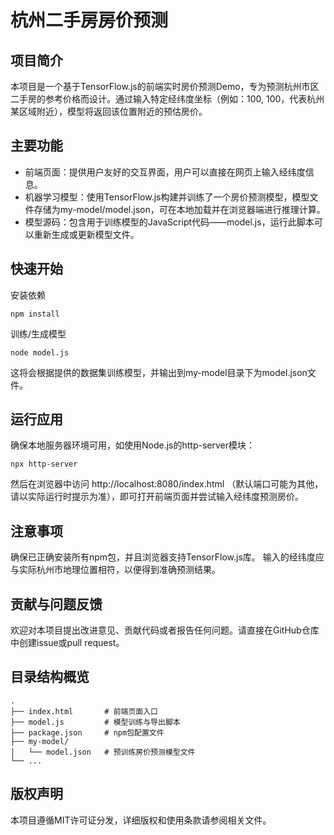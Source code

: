 # 杭州二手房房价预测

## 项目简介
本项目是一个基于TensorFlow.js的前端实时房价预测Demo，专为预测杭州市区二手房的参考价格而设计。通过输入特定经纬度坐标（例如：100, 100，代表杭州某区域附近），模型将返回该位置附近的预估房价。

## 主要功能
- 前端页面：提供用户友好的交互界面，用户可以直接在网页上输入经纬度信息。
- 机器学习模型：使用TensorFlow.js构建并训练了一个房价预测模型，模型文件存储为my-model/model.json，可在本地加载并在浏览器端进行推理计算。
- 模型源码：包含用于训练模型的JavaScript代码——model.js，运行此脚本可以重新生成或更新模型文件。

## 快速开始
安装依赖
```Sh
npm install
```

训练/生成模型
```Sh
node model.js
```

这将会根据提供的数据集训练模型，并输出到my-model目录下为model.json文件。

## 运行应用
确保本地服务器环境可用，如使用Node.js的http-server模块：

```Sh
npx http-server

```
然后在浏览器中访问 http://localhost:8080/index.html （默认端口可能为其他，请以实际运行时提示为准），即可打开前端页面并尝试输入经纬度预测房价。

## 注意事项
确保已正确安装所有npm包，并且浏览器支持TensorFlow.js库。
输入的经纬度应与实际杭州市地理位置相符，以便得到准确预测结果。

## 贡献与问题反馈
欢迎对本项目提出改进意见、贡献代码或者报告任何问题。请直接在GitHub仓库中创建issue或pull request。

## 目录结构概览
```Plaintext
.
├── index.html       # 前端页面入口
├── model.js         # 模型训练与导出脚本
├── package.json     # npm包配置文件
├── my-model/
│   └── model.json   # 预训练房价预测模型文件
└── ...
```

## 版权声明

本项目遵循MIT许可证分发，详细版权和使用条款请参阅相关文件。